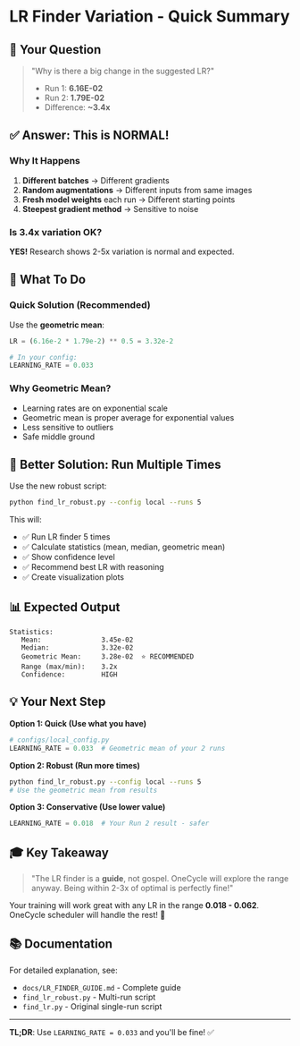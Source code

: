 # LR Finder Variation - Quick Summary

## 🎯 Your Question
> "Why is there a big change in the suggested LR?"
> - Run 1: **6.16E-02**
> - Run 2: **1.79E-02**  
> - Difference: **~3.4x**

## ✅ Answer: This is NORMAL!

### Why It Happens
1. **Different batches** → Different gradients
2. **Random augmentations** → Different inputs from same images
3. **Fresh model weights** each run → Different starting points
4. **Steepest gradient method** → Sensitive to noise

### Is 3.4x variation OK?
**YES!** Research shows 2-5x variation is normal and expected.

## 🎯 What To Do

### Quick Solution (Recommended)
Use the **geometric mean**:
```python
LR = (6.16e-2 * 1.79e-2) ** 0.5 = 3.32e-2

# In your config:
LEARNING_RATE = 0.033
```

### Why Geometric Mean?
- Learning rates are on exponential scale
- Geometric mean is proper average for exponential values
- Less sensitive to outliers
- Safe middle ground

## 🚀 Better Solution: Run Multiple Times

Use the new robust script:
```bash
python find_lr_robust.py --config local --runs 5
```

This will:
- ✅ Run LR finder 5 times
- ✅ Calculate statistics (mean, median, geometric mean)
- ✅ Show confidence level
- ✅ Recommend best LR with reasoning
- ✅ Create visualization plots

## 📊 Expected Output

```
Statistics:
   Mean:               3.45e-02
   Median:             3.32e-02
   Geometric Mean:     3.28e-02  ⭐ RECOMMENDED
   Range (max/min):    3.2x
   Confidence:         HIGH
```

## 💡 Your Next Step

**Option 1: Quick (Use what you have)**
```python
# configs/local_config.py
LEARNING_RATE = 0.033  # Geometric mean of your 2 runs
```

**Option 2: Robust (Run more times)**
```bash
python find_lr_robust.py --config local --runs 5
# Use the geometric mean from results
```

**Option 3: Conservative (Use lower value)**
```python
LEARNING_RATE = 0.018  # Your Run 2 result - safer
```

## 🎓 Key Takeaway

> "The LR finder is a **guide**, not gospel. 
> OneCycle will explore the range anyway.
> Being within 2-3x of optimal is perfectly fine!"

Your training will work great with any LR in the range **0.018 - 0.062**.
OneCycle scheduler will handle the rest! 🚀

## 📚 Documentation

For detailed explanation, see:
- `docs/LR_FINDER_GUIDE.md` - Complete guide
- `find_lr_robust.py` - Multi-run script
- `find_lr.py` - Original single-run script

---

**TL;DR**: Use `LEARNING_RATE = 0.033` and you'll be fine! ✅

